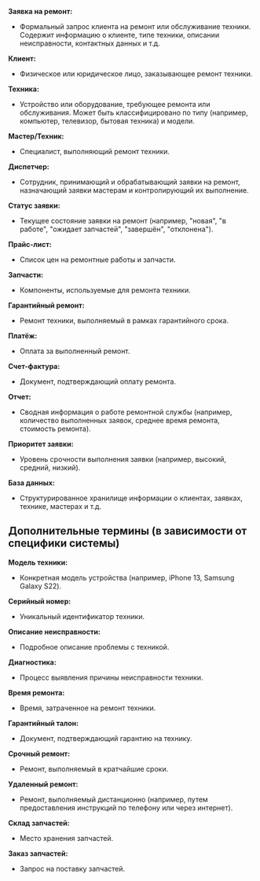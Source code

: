 **Заявка на ремонт:**
 -  Формальный запрос клиента на ремонт или обслуживание техники.  Содержит информацию о клиенте,  типе техники,  описании неисправности,  контактных данных и т.д.

**Клиент:**
 -  Физическое или юридическое лицо,  заказывающее ремонт техники.

**Техника:**
 -  Устройство или оборудование,  требующее ремонта или обслуживания.  Может быть классифицировано по типу (например,  компьютер,  телевизор,  бытовая техника) и модели.

**Мастер/Техник:**
 -  Специалист,  выполняющий ремонт техники.

**Диспетчер:**
 -  Сотрудник,  принимающий и обрабатывающий заявки на ремонт,  назначающий заявки мастерам и контролирующий их выполнение.

**Статус заявки:**
 -  Текущее состояние заявки на ремонт (например,  "новая",  "в работе",  "ожидает запчастей",  "завершён",  "отклонена").

**Прайс-лист:**
 -  Список цен на ремонтные работы и запчасти.

**Запчасти:**
 -  Компоненты,  используемые для ремонта техники.

**Гарантийный ремонт:**
 -  Ремонт техники,  выполняемый в рамках гарантийного срока.

**Платёж:**
 -  Оплата за выполненный ремонт.

**Счет-фактура:**
 -  Документ,  подтверждающий оплату ремонта.

**Отчет:**
 -  Сводная информация о работе ремонтной службы (например,  количество выполненных заявок,  среднее время ремонта,  стоимость ремонта).

**Приоритет заявки:**
 -  Уровень срочности выполнения заявки (например,  высокий,  средний,  низкий).

**База данных:**
 -  Структурированное хранилище информации о клиентах,  заявках,  технике,  мастерах и т.д.


## Дополнительные термины (в зависимости от специфики системы)

**Модель техники:**
 -  Конкретная модель устройства (например,  iPhone 13,  Samsung Galaxy S22).

**Серийный номер:**
 -  Уникальный идентификатор техники.

**Описание неисправности:**
 -  Подробное описание проблемы с техникой.

**Диагностика:**
 -  Процесс выявления причины неисправности техники.

**Время ремонта:**
 -  Время,  затраченное на ремонт техники.

**Гарантийный талон:**
 - Документ, подтверждающий гарантию на технику.

**Срочный ремонт:**
 -  Ремонт,  выполняемый в кратчайшие сроки.

**Удаленный ремонт:**
 -  Ремонт,  выполняемый дистанционно (например,  путем предоставления инструкций по телефону или через интернет).

**Склад запчастей:**
 - Место хранения запчастей.

**Заказ запчастей:**
 -  Запрос на поставку запчастей.
